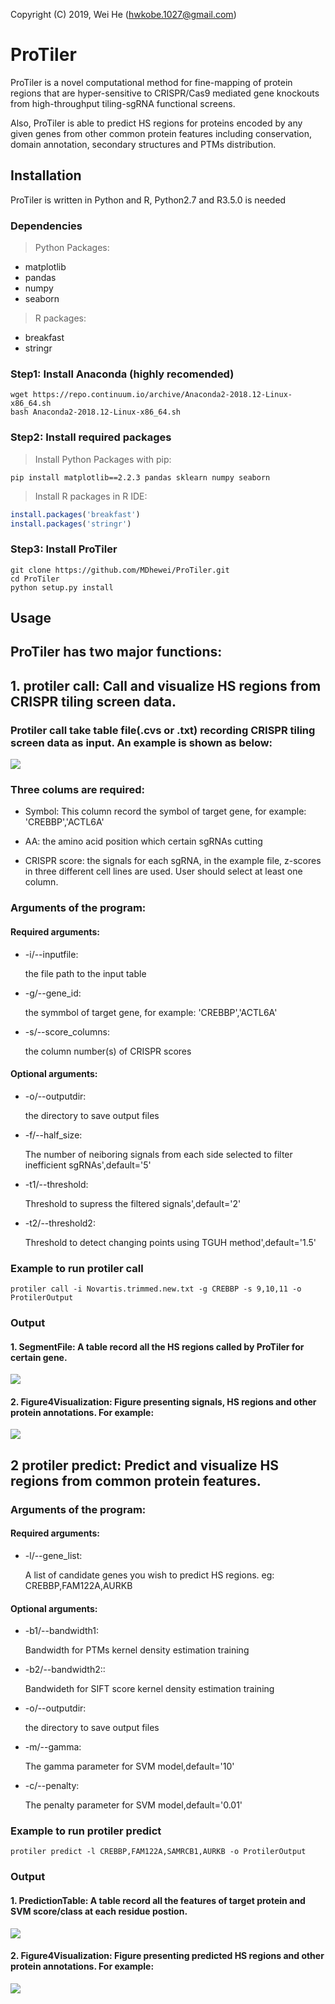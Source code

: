 Copyright (C) 2019, Wei He (hwkobe.1027@gmail.com)


# ProTiler

ProTiler is a novel computational method for fine-mapping of protein regions that are hyper-sensitive to CRISPR/Cas9 mediated gene knockouts from high-throughput tiling-sgRNA functional screens. 

Also, ProTiler is able to predict HS regions for proteins encoded by any given genes from other common protein features including conservation, domain annotation, secondary structures and PTMs distribution.


## Installation

ProTiler is written in Python and R, Python2.7 and R3.5.0 is needed

### Dependencies
> Python Packages:
- matplotlib
- pandas
- numpy
- seaborn

> R packages:
- breakfast
- stringr

### Step1: Install Anaconda (highly recomended)
```console
wget https://repo.continuum.io/archive/Anaconda2-2018.12-Linux-x86_64.sh 
bash Anaconda2-2018.12-Linux-x86_64.sh 
```

### Step2: Install required packages

> Install Python Packages with pip:
```console
pip install matplotlib==2.2.3 pandas sklearn numpy seaborn
```
> Install R packages in R IDE:
```r
install.packages('breakfast')
install.packages('stringr')
```

### Step3: Install ProTiler 

```console
git clone https://github.com/MDhewei/ProTiler.git
cd ProTiler
python setup.py install
```


## Usage 

## ProTiler has two major functions: 

## 1. protiler call: Call and visualize HS regions from CRISPR tiling screen data.


### Protiler call take table file(.cvs or .txt) recording CRISPR tiling screen data as input. An example is shown as below:

![](ExampleFiles/InputTable.png)

### Three colums are required:

- Symbol: This column record the symbol of target gene, for example: 'CREBBP','ACTL6A'

- AA: the amino acid position which certain sgRNAs cutting

- CRISPR score: the signals for each sgRNA, in the example file, z-scores in three different cell lines are used. User should select at least one column.


###  Arguments of the program:

#### Required arguments:

- -i/--inputfile: 
     
     the file path to the input table 
 
 
- -g/--gene_id: 

     the symmbol of target gene, for example: 'CREBBP','ACTL6A'
 
 
- -s/--score_columns: 

     the column number(s) of CRISPR scores
 
#### Optional arguments:

- -o/--outputdir: 

     the directory to save output files
     
- -f/--half_size: 

     The number of neiboring signals from each side selected to filter inefficient sgRNAs',default='5'


- -t1/--threshold: 

     Threshold to supress the filtered signals',default='2'


- -t2/--threshold2: 

     Threshold to detect changing points using TGUH method',default='1.5'


### Example to run protiler call

```console
protiler call -i Novartis.trimmed.new.txt -g CREBBP -s 9,10,11 -o ProtilerOutput
```

### Output

#### 1. SegmentFile: A table record all the HS regions called by ProTiler for certain gene.
![](ExampleFiles/HS_CREBBP.png)

#### 2. Figure4Visualization: Figure presenting signals, HS regions and other protein annotations. For example:

![](ExampleFiles/Segmentfigure_CREBBP.png)



## 2 protiler predict: Predict and visualize HS regions from common protein features.

###  Arguments of the program:

#### Required arguments:

- -l/--gene_list: 
     
     A list of candidate genes you wish to predict HS regions. eg: CREBBP,FAM122A,AURKB
 
#### Optional arguments:

- -b1/--bandwidth1:

     Bandwidth for PTMs kernel density estimation training
 
 
- -b2/--bandwidth2:: 

     Bandwideth for SIFT score kernel density estimation training
 
 
- -o/--outputdir: 

     the directory to save output files
     
- -m/--gamma: 

     The gamma parameter for SVM model,default='10'


- -c/--penalty: 

     The penalty parameter for SVM model,default='0.01'


### Example to run protiler predict

```console
protiler predict -l CREBBP,FAM122A,SAMRCB1,AURKB -o ProtilerOutput
```

### Output

#### 1. PredictionTable: A table record all the features of target protein and SVM score/class at each residue postion.

![](ExampleFiles/FAM122A_predict.png)

#### 2. Figure4Visualization: Figure presenting predicted  HS regions and other protein annotations. For example:
![](ExampleFiles/PredictedHSregion_FAM122A.png)


